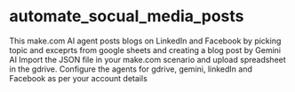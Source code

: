 # automate_socual_media_posts
This make.com AI agent posts blogs on LinkedIn and Facebook by picking topic and exceprts from google sheets and creating a blog post by Gemini AI
Import the JSON file in your make.com scenario and upload spreadsheet in the gdrive. 
Configure the agents for gdrive, gemini, linkedIn and Facebook as per your account details
